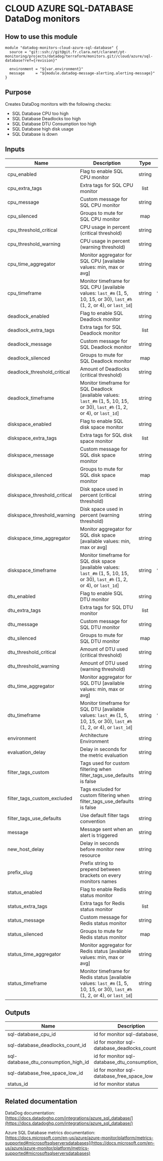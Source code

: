# CLOUD AZURE SQL-DATABASE DataDog monitors

## How to use this module

```
module "datadog-monitors-cloud-azure-sql-database" {
  source = "git::ssh://git@git.fr.clara.net/claranet/pt-monitoring/projects/datadog/terraform/monitors.git//cloud/azure/sql-database?ref={revision}"

  environment = "${var.environment}"
  message     = "${module.datadog-message-alerting.alerting-message}"
}

```

## Purpose

Creates DataDog monitors with the following checks:

- SQL Database CPU too high
- SQL Database Deadlocks too high
- SQL Database DTU Consumption too high
- SQL Database high disk usage
- SQL Database is down

## Inputs

| Name | Description | Type | Default | Required |
|------|-------------|:----:|:-----:|:-----:|
| cpu\_enabled | Flag to enable SQL CPU monitor | string | `"true"` | no |
| cpu\_extra\_tags | Extra tags for SQL CPU monitor | list | `[]` | no |
| cpu\_message | Custom message for SQL CPU monitor | string | `""` | no |
| cpu\_silenced | Groups to mute for SQL CPU monitor | map | `{}` | no |
| cpu\_threshold\_critical | CPU usage in percent (critical threshold) | string | `"90"` | no |
| cpu\_threshold\_warning | CPU usage in percent (warning threshold) | string | `"80"` | no |
| cpu\_time\_aggregator | Monitor aggregator for SQL CPU [available values: min, max or avg] | string | `"min"` | no |
| cpu\_timeframe | Monitor timeframe for SQL CPU [available values: `last_#m` (1, 5, 10, 15, or 30), `last_#h` (1, 2, or 4), or `last_1d`] | string | `"last_15m"` | no |
| deadlock\_enabled | Flag to enable SQL Deadlock monitor | string | `"true"` | no |
| deadlock\_extra\_tags | Extra tags for SQL Deadlock monitor | list | `[]` | no |
| deadlock\_message | Custom message for SQL Deadlock monitor | string | `""` | no |
| deadlock\_silenced | Groups to mute for SQL Deadlock monitor | map | `{}` | no |
| deadlock\_threshold\_critical | Amount of Deadlocks (critical threshold) | string | `"1"` | no |
| deadlock\_timeframe | Monitor timeframe for SQL Deadlock [available values: `last_#m` (1, 5, 10, 15, or 30), `last_#h` (1, 2, or 4), or `last_1d`] | string | `"last_5m"` | no |
| diskspace\_enabled | Flag to enable SQL disk space monitor | string | `"true"` | no |
| diskspace\_extra\_tags | Extra tags for SQL disk space monitor | list | `[]` | no |
| diskspace\_message | Custom message for SQL disk space monitor | string | `""` | no |
| diskspace\_silenced | Groups to mute for SQL disk space monitor | map | `{}` | no |
| diskspace\_threshold\_critical | Disk space used in percent (critical threshold) | string | `"90"` | no |
| diskspace\_threshold\_warning | Disk space used in percent (warning threshold) | string | `"80"` | no |
| diskspace\_time\_aggregator | Monitor aggregator for SQL disk space [available values: min, max or avg] | string | `"max"` | no |
| diskspace\_timeframe | Monitor timeframe for SQL disk space [available values: `last_#m` (1, 5, 10, 15, or 30), `last_#h` (1, 2, or 4), or `last_1d`] | string | `"last_15m"` | no |
| dtu\_enabled | Flag to enable SQL DTU monitor | string | `"true"` | no |
| dtu\_extra\_tags | Extra tags for SQL DTU monitor | list | `[]` | no |
| dtu\_message | Custom message for SQL DTU monitor | string | `""` | no |
| dtu\_silenced | Groups to mute for SQL DTU monitor | map | `{}` | no |
| dtu\_threshold\_critical | Amount of DTU used (critical threshold) | string | `"90"` | no |
| dtu\_threshold\_warning | Amount of DTU used (warning threshold) | string | `"85"` | no |
| dtu\_time\_aggregator | Monitor aggregator for SQL DTU [available values: min, max or avg] | string | `"avg"` | no |
| dtu\_timeframe | Monitor timeframe for SQL DTU [available values: `last_#m` (1, 5, 10, 15, or 30), `last_#h` (1, 2, or 4), or `last_1d`] | string | `"last_15m"` | no |
| environment | Architecture Environment | string | n/a | yes |
| evaluation\_delay | Delay in seconds for the metric evaluation | string | `"900"` | no |
| filter\_tags\_custom | Tags used for custom filtering when filter_tags_use_defaults is false | string | `"*"` | no |
| filter\_tags\_custom\_excluded | Tags excluded for custom filtering when filter_tags_use_defaults is false | string | `""` | no |
| filter\_tags\_use\_defaults | Use default filter tags convention | string | `"true"` | no |
| message | Message sent when an alert is triggered | string | n/a | yes |
| new\_host\_delay | Delay in seconds before monitor new resource | string | `"300"` | no |
| prefix\_slug | Prefix string to prepend between brackets on every monitors names | string | `""` | no |
| status\_enabled | Flag to enable Redis status monitor | string | `"true"` | no |
| status\_extra\_tags | Extra tags for Redis status monitor | list | `[]` | no |
| status\_message | Custom message for Redis status monitor | string | `""` | no |
| status\_silenced | Groups to mute for Redis status monitor | map | `{}` | no |
| status\_time\_aggregator | Monitor aggregator for Redis status [available values: min, max or avg] | string | `"max"` | no |
| status\_timeframe | Monitor timeframe for Redis status [available values: `last_#m` (1, 5, 10, 15, or 30), `last_#h` (1, 2, or 4), or `last_1d`] | string | `"last_5m"` | no |

## Outputs

| Name | Description |
|------|-------------|
| sql-database\_cpu\_id | id for monitor sql-database_cpu |
| sql-database\_deadlocks\_count\_id | id for monitor sql-database_deadlocks_count |
| sql-database\_dtu\_consumption\_high\_id | id for monitor sql-database_dtu_consumption_high |
| sql-database\_free\_space\_low\_id | id for monitor sql-database_free_space_low |
| status\_id | id for monitor status |

## Related documentation

DataDog documentation: [https://docs.datadoghq.com/integrations/azure_sql_database/](https://docs.datadoghq.com/integrations/azure_sql_database/)

Azure SQL Database metrics documentation: [https://docs.microsoft.com/en-us/azure/azure-monitor/platform/metrics-supported#microsoftsqlserversdatabases](https://docs.microsoft.com/en-us/azure/azure-monitor/platform/metrics-supported#microsoftsqlserversdatabases)

